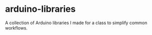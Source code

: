 # arduino-libraries
A collection of Arduino libraries I made for a class to simplify common workflows.
